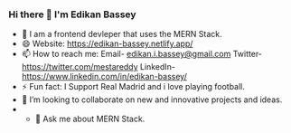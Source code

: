 ### Hi there 👋 I'm Edikan Bassey
- 🌱 I am a frontend devleper that uses the MERN Stack.
- 😄 Website: https://edikan-bassey.netlify.app/
- 📫 How to reach me: Email- edikan.i.bassey@gmail.com Twitter- https://twitter.com/mestareddy LinkedIn- https://www.linkedin.com/in/edikan-bassey/
- ⚡ Fun fact: I Support Real Madrid and i love playing football.
- 👯 I’m looking to collaborate on new and innovative projects and ideas.
- - 💬 Ask me about MERN Stack.

<!--
**Mestareddy/Mestareddy** is a ✨ _special_ ✨ repository because its `README.md` (this file) appears on your GitHub profile.

Here are some ideas to get you started:

- 🔭 I’m currently working on ...
- 🌱 I’m currently learning ...
- 👯 I’m looking to collaborate on ...
- 🤔 I’m looking for help with ...
- 💬 Ask me about ...
- 📫 How to reach me: ...
- 😄 Pronouns: ...
- ⚡ Fun fact: ...
-->

